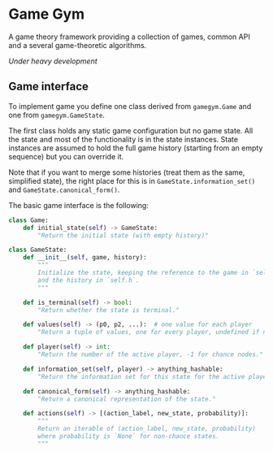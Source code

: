 # Game Gym

A game theory framework providing a collection of games, common API and a several game-theoretic algorithms.

*Under heavy development*

## Game interface

To implement game you define one class derived from `gamegym.Game` and one from `gamegym.GameState`.

The first class holds any static game configuration but no game state.
All the state and most of the functionality is in the state instances.
State instances are assumed to hold the full game history (starting from an empty sequence) but you
can override it.

Note that if you want to merge some histories (treat them as the same, simplified state), the right place for this is
in `GameState.information_set()` and `GameState.canonical_form()`.

The basic game interface is the following:

```python
class Game:
    def initial_state(self) -> GameState:
        "Return the initial state (with empty history)"

class GameState:
    def __init__(self, game, history):
        """
        Initialize the state, keeping the reference to the game in `self.game`
        and the history in `self.h`.
        """

    def is_terminal(self) -> bool:
        "Return whether the state is terminal."

    def values(self) -> (p0, p2, ...):  # one value for each player
        "Return a tuple of values, one for every player, undefined if non-terminal."

    def player(self) -> int:
        "Return the number of the active player, -1 for chance nodes."

    def information_set(self, player) -> anything_hashable:
        "Return the information set for this state for the active player."

    def canonical_form(self) -> anything_hashable:
        "Return a canonical representation of the state."

    def actions(self) -> [(action_label, new_state, probability)]:
        """
        Return an iterable of (action_label, new_state, probability)
        where probability is `None` for non-chance states.
        """
```
